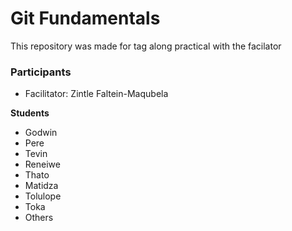 # Git Fundamentals

This repository was made for tag along practical with the facilator

### Participants
- Facilitator: Zintle Faltein-Maqubela

**Students**
- Godwin
- Pere
- Tevin
- Reneiwe
- Thato
- Matidza
- Tolulope
- Toka
- Others